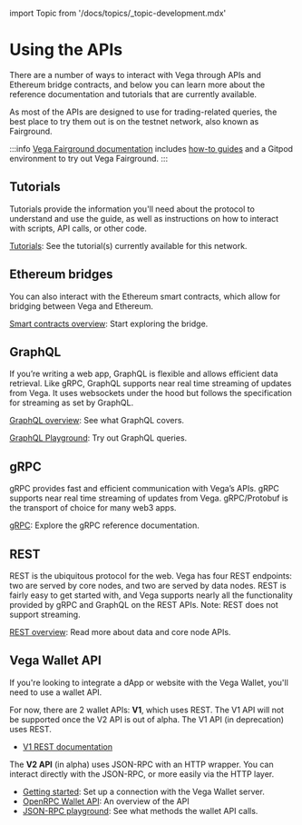 import Topic from '/docs/topics/_topic-development.mdx'

# Using the APIs

<Topic />

There are a number of ways to interact with Vega through APIs and Ethereum bridge contracts, and below you can learn more about the reference documentation and tutorials that are currently available.

As most of the APIs are designed to use for trading-related queries, the best place to try them out is on the testnet network, also known as Fairground. 

:::info 
[Vega Fairground documentation](https://docs.fairground.vega.xyz/) includes [how-to guides](https://docs.fairground.vega.xyz/docs/api-howtos/) and a Gitpod environment to try out Vega Fairground. 
:::

## Tutorials
Tutorials provide the information you'll need about the protocol to understand and use the guide, as well as instructions on how to interact with scripts, API calls, or other code. 

[Tutorials](../tutorials): See the tutorial(s) currently available for this network.

## Ethereum bridges
You can also interact with the Ethereum smart contracts, which allow for bridging between Vega and Ethereum.

[Smart contracts overview](./bridge/index.md): Start exploring the bridge.

## GraphQL
If you’re writing a web app, GraphQL is flexible and allows efficient data retrieval. Like gRPC, GraphQL supports near real time streaming of updates from Vega. It uses websockets under the hood but follows the specification for streaming as set by GraphQL.

[GraphQL overview](../graphql/generated.md): See what GraphQL covers. 

[GraphQL Playground](https://graphql.vega.community/query/playground): Try out GraphQL queries. 

## gRPC
gRPC provides fast and efficient communication with Vega’s APIs. gRPC supports near real time streaming of updates from Vega. gRPC/Protobuf is the transport of choice for many web3 apps.

[gRPC](../grpc/vega/vega.proto): Explore the gRPC reference documentation.

## REST
REST is the ubiquitous protocol for the web. Vega has four REST endpoints: two are served by core nodes, and two are served by data nodes. REST is fairly easy to get started with, and Vega supports nearly all the functionality provided by gRPC and GraphQL on the REST APIs. Note: REST does not support streaming.

[REST overview](./rest/overview): Read more about data and core node APIs.

## Vega Wallet API
If you're looking to integrate a dApp or website with the Vega Wallet, you'll need to use a wallet API. 

For now, there are 2 wallet APIs: 
**V1**, which uses REST. The V1 API will not be supported once the V2 API is out of alpha.
The V1 API (in deprecation) uses REST.

* [V1 REST documentation](./vega-wallet/v1-api)

The **V2 API** (in alpha) uses JSON-RPC with an HTTP wrapper. You can interact directly with the JSON-RPC, or more easily via the HTTP layer.

* [Getting started](./vega-wallet/v2-api/get-started): Set up a connection with the Vega Wallet server. 
* [OpenRPC Wallet API](./vega-wallet/v2-api/openrpc): An overview of the API
* [JSON-RPC playground](./vega-wallet/v2-api/openrpc-api-playground): See what methods the wallet API calls.
